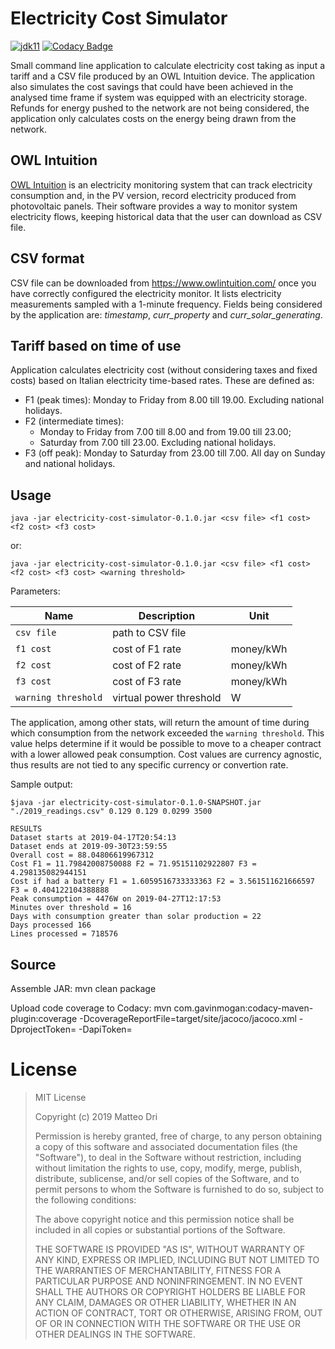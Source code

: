# Electricity Cost Simulator

[![jdk11](https://img.shields.io/badge/java-11-blue.svg)](http://jdk.java.net/11)
[![Codacy Badge](https://api.codacy.com/project/badge/Grade/cd4fcd368f3f4818bbb351dc4e1a34c8)](https://www.codacy.com?utm_source=github.com&amp;utm_medium=referral&amp;utm_content=matteodri/electricity-cost-simulator&amp;utm_campaign=Badge_Grade)

Small command line application to calculate electricity cost taking as input a tariff and a CSV file produced by an OWL Intuition device. The application also simulates the cost savings that could have been achieved in the analysed time frame if system was equipped with an electricity storage.
Refunds for energy pushed to the network are not being considered, the application only calculates costs on the energy being drawn from the network.

## OWL Intuition
[OWL Intuition](http://www.theowl.com/index.php/owl-intuition/) is an electricity monitoring system that can track electricity consumption and, in the PV version, record electricity produced from photovoltaic panels. Their software provides a way to monitor system electricity flows, keeping historical data that the user can download as CSV file.

## CSV format
CSV file can be downloaded from https://www.owlintuition.com/ once you have correctly configured the electricity monitor. It lists electricity measurements sampled with a 1-minute frequency. Fields being considered by the application are: _timestamp_, _curr_property_ and _curr_solar_generating_.

## Tariff based on time of use
Application calculates electricity cost (without considering taxes and fixed costs) based on Italian electricity time-based rates. These are defined as:
<ul>
  <li>F1 (peak times): Monday to Friday from 8.00 till 19.00. Excluding national holidays.</li>
  <li>F2 (intermediate times):<ul>
                                <li> Monday to Friday from 7.00 till 8.00 and from 19.00 till 23.00;</li>
                                <li>Saturday from 7.00 till 23.00. Excluding national holidays.</li>
                              </ul></li>
  <li>F3 (off peak): Monday to Saturday from 23.00 till 7.00. All day on Sunday and national holidays.</li>
</ul>

## Usage
`java -jar electricity-cost-simulator-0.1.0.jar <csv file> <f1 cost> <f2 cost> <f3 cost>`

or:

`java -jar electricity-cost-simulator-0.1.0.jar <csv file> <f1 cost> <f2 cost> <f3 cost> <warning threshold>`

Parameters:

| Name                 | Description              | Unit      |
|----------------------|--------------------------|-----------|
| `csv file`           | path to CSV file         |           |
| `f1 cost`            | cost of F1 rate          | money/kWh |
| `f2 cost`            | cost of F2 rate          | money/kWh |
| `f3 cost`            | cost of F3 rate          | money/kWh |
| `warning threshold`  | virtual power threshold  | W         |


The application, among other stats, will return the amount of time during which consumption from the network exceeded the `warning threshold`. This value helps determine if it would be possible to move to a cheaper contract with a lower allowed peak consumption.
Cost values are currency agnostic, thus results are not tied to any specific currency or convertion rate.

Sample output:
    
    $java -jar electricity-cost-simulator-0.1.0-SNAPSHOT.jar "./2019_readings.csv" 0.129 0.129 0.0299 3500
    
    RESULTS
    Dataset starts at 2019-04-17T20:54:13
    Dataset ends at 2019-09-30T23:59:55
    Overall cost = 88.04806619967312
    Cost F1 = 11.79842008750088 F2 = 71.95151102922807 F3 = 4.298135082944151
    Cost if had a battery F1 = 1.6059516733333363 F2 = 3.561511621666597 F3 = 0.404122104388888
    Peak consumption = 4476W on 2019-04-27T12:17:53
    Minutes over threshold = 16
    Days with consumption greater than solar production = 22
    Days processed 166
    Lines processed = 718576

## Source

Assemble JAR:
    mvn clean package

Upload code coverage to Codacy:
    mvn com.gavinmogan:codacy-maven-plugin:coverage -DcoverageReportFile=target/site/jacoco/jacoco.xml -DprojectToken=<Project API token> -DapiToken=<Project API token>

# License

>MIT License
>
>Copyright (c) 2019 Matteo Dri
>
>Permission is hereby granted, free of charge, to any person obtaining a copy
>of this software and associated documentation files (the "Software"), to deal
>in the Software without restriction, including without limitation the rights
>to use, copy, modify, merge, publish, distribute, sublicense, and/or sell
>copies of the Software, and to permit persons to whom the Software is
>furnished to do so, subject to the following conditions:
>
>The above copyright notice and this permission notice shall be included in all
>copies or substantial portions of the Software.
>
>THE SOFTWARE IS PROVIDED "AS IS", WITHOUT WARRANTY OF ANY KIND, EXPRESS OR
>IMPLIED, INCLUDING BUT NOT LIMITED TO THE WARRANTIES OF MERCHANTABILITY,
>FITNESS FOR A PARTICULAR PURPOSE AND NONINFRINGEMENT. IN NO EVENT SHALL THE
>AUTHORS OR COPYRIGHT HOLDERS BE LIABLE FOR ANY CLAIM, DAMAGES OR OTHER
>LIABILITY, WHETHER IN AN ACTION OF CONTRACT, TORT OR OTHERWISE, ARISING FROM,
>OUT OF OR IN CONNECTION WITH THE SOFTWARE OR THE USE OR OTHER DEALINGS IN THE
>SOFTWARE.
